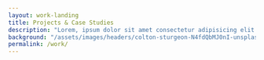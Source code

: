 ```yaml
---
layout: work-landing
title: Projects & Case Studies
description: "Lorem, ipsum dolor sit amet consectetur adipisicing elit. Quis a laboriosam sint itaque corporis consequuntur fuga pariatur nemo, magni reiciendis molestias."
background: "/assets/images/headers/colton-sturgeon-N4fdQbMJ0nI-unsplash.jpg"
permalink: /work/
---
```

